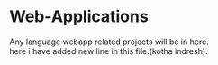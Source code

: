 # Web-Applications
Any language webapp related projects will be in here.
<br>
here i have added new line in this file.(kotha indresh).
